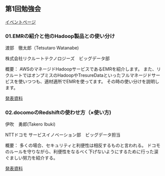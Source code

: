 ## 第1回勉強会

[イベントページ](http://jawsug-bigdata.connpass.com/event/34915/)

### 01.EMRの紹介と他のHadoop製品との使い分け

渡部　徹太郎（Tetsutaro Watanabe)

株式会社リクルートテクノロジーズ　ビッグデータ部

概要：
AWSのマネージドHadoopサービスであるEMRを紹介します。 また、リクルートではオンプミスのHadoopやTresureDataといったフルマネージドサービスを使いつつも、適材適所でEMRを使ってます。
その時の使い分けを説明します。

[発表資料](https://github.com/bdjaws/workshop/raw/master/20160722/01.BigData-JAWS.pptx)

### 02.docomoのRedshiftの使わせ方（×使い方)

伊吹　勇郎(Takero Ibuki)

NTTドコモ サービスイノベーション部　ビッグデータ担当

概要：
多くの場合、セキュリティと利便性は相反するものと言われる。
ドコモのルールを守りながら、利便性をなるべく下げないようにするために行った涙
ぐましい努力を紹介する。

[発表資料](https://github.com/bdjaws/workshop/raw/master/20160722/02.JAWS_BD_NTTDOCOMO.pdf)

